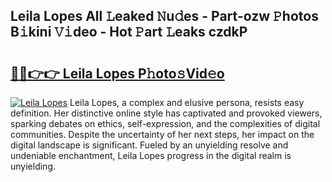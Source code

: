 ## Leila Lopes All 𝙻eaked 𝙽u𝚍es - Part-ozw 𝙿hotos B𝚒kini 𝚅𝚒deo - Hot 𝙿art 𝙻eaks czdkP

# <h2><a href="http://ld0sglk.urlbe.top/?page=Leila+Lopes">🔗🔗👉👉 Leila Lopes P𝚑oto𝚜Vid𝚎o</a></h2>

[![Leila Lopes](https://i.imgur.com/eBuTRDB.gif)](http://ld0sglk.urlbe.top/?page=Leila+Lopes)
Leila Lopes, a complex and elusive persona, resists easy definition. Her distinctive online style has captivated and provoked viewers, sparking debates on ethics, self-expression, and the complexities of digital communities. Despite the uncertainty of her next steps, her impact on the digital landscape is significant. Fueled by an unyielding resolve and undeniable enchantment, Leila Lopes progress in the digital realm is unyielding.
